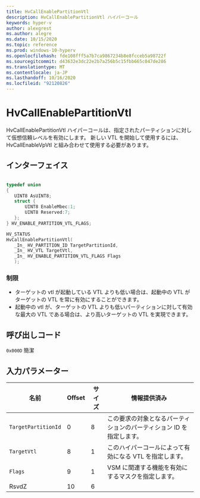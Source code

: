 ```yaml
---
title: HvCallEnablePartitionVtl
description: HvCallEnablePartitionVtl ハイパーコール
keywords: hyper-v
author: alexgrest
ms.author: alegre
ms.date: 10/15/2020
ms.topic: reference
ms.prod: windows-10-hyperv
ms.openlocfilehash: fde108fff5a7b7ca9867234b8e8fcceb5a98722f
ms.sourcegitcommit: d43632e3dc22e2b7a256b5c15fbb665c047de286
ms.translationtype: MT
ms.contentlocale: ja-JP
ms.lasthandoff: 10/16/2020
ms.locfileid: "92120826"
---
```

# <a name="hvcallenablepartitionvtl"></a>HvCallEnablePartitionVtl

HvCallEnablePartitionVtl ハイパーコールは、指定されたパーティションに対して仮想信頼レベルを有効にします。 新しい VTL を開始して使用するには、HvCallEnableVpVtl と組み合わせて使用する必要があります。

## <a name="interface"></a>インターフェイス

 ```c

typedef union
{
    UINT8 AsUINT8;
    struct {
        UINT8 EnableMbec:1;
        UINT8 Reserved:7;
    };
} HV_ENABLE_PARTITION_VTL_FLAGS;

HV_STATUS
HvCallEnablePartitionVtl(
    _In_ HV_PARTITION_ID TargetPartitionId,
    _In_ HV_VTL TargetVtl,
    _In_ HV_ENABLE_PARTITION_VTL_FLAGS Flags
    );
 ```

### <a name="restrictions"></a>制限

- ターゲットの vtl が起動している VTL よりも低い場合は、起動中の VTL がターゲットの VTL を常に有効にすることができます。
- 起動中の vtl が、ターゲットの VTL よりも低いパーティションに対して有効な最大の VTL である場合は、より高いターゲットの VTL を実現できます。

## <a name="call-code"></a>呼び出しコード

`0x000D` 簡潔

## <a name="input-parameters"></a>入力パラメーター

| 名前                    | Offset     | サイズ     | 情報提供済み                      |
|-------------------------|------------|----------|-------------------------------------------|
| `TargetPartitionId`     | 0          | 8        | この要求の対象となるパーティションのパーティション ID を指定します。 |
| `TargetVtl`             | 8          | 1        | このハイパーコールによって有効になる VTL を指定します。 |
| `Flags`                 | 9          | 1        | VSM に関連する機能を有効にするマスクを指定します。|
| RsvdZ                   | 10         | 6        |                                           |